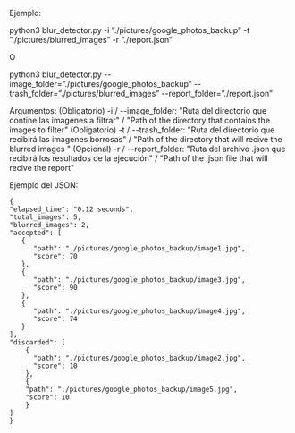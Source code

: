 Ejemplo:

python3 blur_detector.py -i ”./pictures/google_photos_backup” -t ”./pictures/blurred_images” -r ”./report.json”

O

python3 blur_detector.py --image_folder=”./pictures/google_photos_backup” --trash_folder=”./pictures/blurred_images” --report_folder=”./report.json”

Argumentos: 
 (Obligatorio) -i / --image_folder: "Ruta del directorio que contine las imagenes a filtrar" / "Path of the directory that contains the images to filter"
 (Obligatorio) -t / --trash_folder: "Ruta del directorio que recibirá las imagenes borrosas" / "Path of the directory that will recive the blurred images "
 (Opcional)    -r / --report_folder: "Ruta del archivo .json que recibirá los resultados de la ejecución" /  "Path of the .json file that will recive the report"


Ejemplo del JSON:

    {
    "elapsed_time": "0.12 seconds",
    "total_images": 5,
    "blurred_images": 2,
    "accepted": [
       {
          "path": "./pictures/google_photos_backup/image1.jpg",
          "score": 70
       },
       {
          "path": "./pictures/google_photos_backup/image3.jpg",
          "score": 90
       },
       {
          "path": "./pictures/google_photos_backup/image4.jpg",
          "score": 74
       }
    ],
    "discarded": [
        {
          "path": "./pictures/google_photos_backup/image2.jpg",
          "score": 10
        },
        {
        "path": "./pictures/google_photos_backup/image5.jpg",
        "score": 10
        }
    ]
    }
